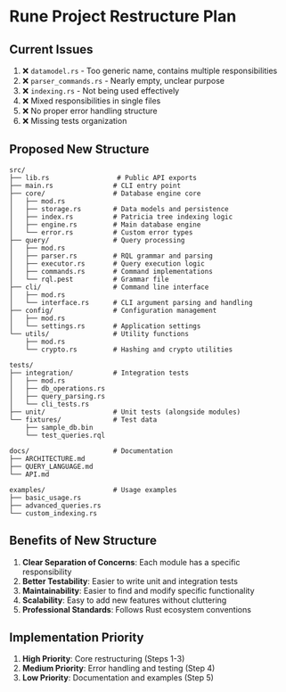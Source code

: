 # Rune Project Restructure Plan

## Current Issues
1. ❌ `datamodel.rs` - Too generic name, contains multiple responsibilities
2. ❌ `parser_commands.rs` - Nearly empty, unclear purpose  
3. ❌ `indexing.rs` - Not being used effectively
4. ❌ Mixed responsibilities in single files
5. ❌ No proper error handling structure
6. ❌ Missing tests organization

## Proposed New Structure

```
src/
├── lib.rs                 # Public API exports
├── main.rs               # CLI entry point
├── core/                 # Database engine core
│   ├── mod.rs
│   ├── storage.rs        # Data models and persistence
│   ├── index.rs          # Patricia tree indexing logic
│   ├── engine.rs         # Main database engine
│   └── error.rs          # Custom error types
├── query/                # Query processing
│   ├── mod.rs
│   ├── parser.rs         # RQL grammar and parsing
│   ├── executor.rs       # Query execution logic
│   ├── commands.rs       # Command implementations
│   └── rql.pest          # Grammar file
├── cli/                  # Command line interface
│   ├── mod.rs
│   └── interface.rs      # CLI argument parsing and handling
├── config/               # Configuration management
│   ├── mod.rs
│   └── settings.rs       # Application settings
└── utils/                # Utility functions
    ├── mod.rs
    └── crypto.rs         # Hashing and crypto utilities

tests/
├── integration/          # Integration tests
│   ├── mod.rs
│   ├── db_operations.rs
│   ├── query_parsing.rs
│   └── cli_tests.rs
├── unit/                 # Unit tests (alongside modules)
└── fixtures/             # Test data
    ├── sample_db.bin
    └── test_queries.rql

docs/                     # Documentation
├── ARCHITECTURE.md
├── QUERY_LANGUAGE.md
└── API.md

examples/                 # Usage examples
├── basic_usage.rs
├── advanced_queries.rs
└── custom_indexing.rs
```

 
## Benefits of New Structure

1. **Clear Separation of Concerns**: Each module has a specific responsibility
2. **Better Testability**: Easier to write unit and integration tests
3. **Maintainability**: Easier to find and modify specific functionality
4. **Scalability**: Easy to add new features without cluttering
5. **Professional Standards**: Follows Rust ecosystem conventions

## Implementation Priority

1. **High Priority**: Core restructuring (Steps 1-3)
2. **Medium Priority**: Error handling and testing (Step 4)
3. **Low Priority**: Documentation and examples (Step 5)
